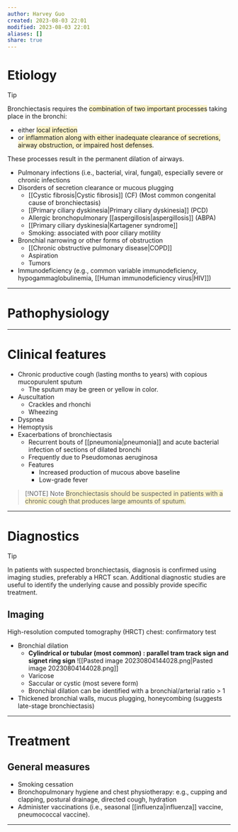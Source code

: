 ```yaml
---
author: Harvey Guo
created: 2023-08-03 22:01
modified: 2023-08-03 22:01
aliases: []
share: true
---
```

# Etiology
>[!tip] 
>
> Bronchiectasis requires the <span style="background:rgba(240, 200, 0, 0.2)">combination of two important processes</span> taking place in the bronchi: 
> - either <span style="background:rgba(240, 200, 0, 0.2)">local infection</span> 
> - or<span style="background:rgba(240, 200, 0, 0.2)"> inflammation along with either inadequate clearance of secretions, airway obstruction, or impaired host defenses</span>. 
> 
> These processes result in the permanent dilation of airways.
- Pulmonary infections (i.e., bacterial, viral, fungal), especially severe or chronic infections 
- Disorders of secretion clearance or mucous plugging
	- [[Cystic fibrosis|Cystic fibrosis]] (CF)  (Most common congenital cause of bronchiectasis)
	- [[Primary ciliary dyskinesia|Primary ciliary dyskinesia]] (PCD)
	- Allergic bronchopulmonary [[aspergillosis|aspergillosis]] (ABPA)
	- [[Primary ciliary dyskinesia|Kartagener syndrome]]
	- Smoking: associated with poor ciliary motility
- Bronchial narrowing or other forms of obstruction
	- [[Chronic obstructive pulmonary disease|COPD]]
	- Aspiration
	- Tumors
- Immunodeficiency (e.g., common variable immunodeficiency, hypogammaglobulinemia, [[Human immunodeficiency virus|HIV]])

---
# Pathophysiology


---
# Clinical features
- Chronic productive cough (lasting months to years) with copious mucop<span style="background:rgba(240, 200, 0, 0.2)"></span>urulent sputum
	- The sputum may be green or yellow in color.
- Auscultation
	- Crackles and rhonchi
	- Wheezing
- Dyspnea
- Hemoptysis
- Exacerbations of bronchiectasis
    - Recurrent bouts of [[pneumonia|pneumonia]] and acute bacterial infection of sections of dilated bronchi
    - Frequently due to Pseudomonas aeruginosa
    - Features
        - Increased production of mucous above baseline
        - Low-grade fever

> [!NOTE] Note
> <span style="background:rgba(240, 200, 0, 0.2)">Bronchiectasis should be suspected in patients with a chronic cough that produces large amounts of sputum.</span>

---
# Diagnostics
>[!tip] 
>In patients with suspected bronchiectasis, diagnosis is confirmed using imaging studies, preferably a HRCT scan. Additional diagnostic studies are useful to identify the underlying cause and possibly provide specific treatment.
## Imaging
High-resolution computed tomography (HRCT) chest: confirmatory test
- Bronchial dilation
	- **Cylindrical or tubular (most common) : parallel tram track sign and signet ring sign**  ![[Pasted image 20230804144028.png|Pasted image 20230804144028.png]]
	- Varicose 
	- Saccular or cystic (most severe form) 
	- Bronchial dilation can be identified with a bronchial/arterial ratio > 1
- Thickened bronchial walls, mucus plugging, honeycombing (suggests late-stage bronchiectasis)

---
# Treatment
## General measures
- Smoking cessation
- Bronchopulmonary hygiene and chest physiotherapy: e.g., cupping and clapping, postural drainage, directed cough, hydration
- Administer vaccinations (i.e., seasonal [[influenza|influenza]] vaccine, pneumococcal vaccine).

---
